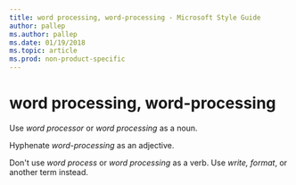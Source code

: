 ```yaml
---
title: word processing, word-processing - Microsoft Style Guide
author: pallep
ms.author: pallep
ms.date: 01/19/2018
ms.topic: article
ms.prod: non-product-specific
---
```


# word processing, word-processing

Use *word processor* or *word processing* as a noun.

Hyphenate *word-processing* as an adjective.

Don't use *word process* or *word processing* as a verb. Use *write, format*, or another term instead.
